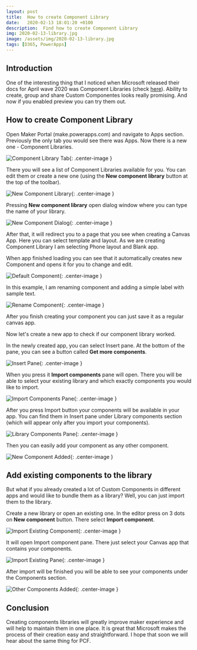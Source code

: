 ```yaml
---
layout: post
title:  How to create Component Library
date:   2020-02-13 18:01:20 +0100
description:  Find how to create Component Library
img: 2020-02-13-library.jpg
image: /assets/img/2020-02-13-library.jpg
tags: [D365, PowerApps]
---
```

## Introduction

One of the interesting thing that I noticed when Microsoft released their docs for April wave 2020 was Component Libraries (check [here][canvas-docs]). Ability to create, group and share Custom Componentes looks really promising. And now if you enabled preview you can try them out.

## How to create Component Library

Open Maker Portal (make.powerapps.com) and navigate to Apps section. Previously the only tab you would see there was Apps. Now there is a new one - Component Libraries.

![Component Library Tab]({{site.baseurl}}/assets/img/2020-02-13-component-libraries.jpg){: .center-image }

There you will see a list of Component Libraries available for you. You can edit them or create a new one (using the **New component library** button at the top of the toolbar).

![New Component Library]({{site.baseurl}}/assets/img/2020-02-13-new-component-library.jpg){: .center-image }

Pressing **New component library** open dialog window where you can type the name of your library.

![New Component Dialog]({{site.baseurl}}/assets/img/2020-02-13-new-component-dialog.jpg){: .center-image }

After that, it will redirect you to a page that you see when creating a Canvas App. Here you can select template and layout. As we are creating Component Library I am selecting Phone layout and Blank app.

When app finished loading you can see that it automatically creates new Component and opens it for you to change and edit.

![Default Component]({{site.baseurl}}/assets/img/2020-02-13-default-component.jpg){: .center-image }

In this example, I am renaming component and adding a simple label with sample text.

![Rename Component]({{site.baseurl}}/assets/img/2020-02-13-rename-component.jpg){: .center-image }

After you finish creating your component you can just save it as a regular canvas app.

Now let's create a new app to check if our component library worked.

In the newly created app, you can select Insert pane. At the bottom of the pane, you can see a button called **Get more components**.

![Insert Pane]({{site.baseurl}}/assets/img/2020-02-13-insert-pane.jpg){: .center-image }

When you press it **Import components** pane will open. There you will be able to select your existing library and which exactly components you would like to import.

![Import Components Pane]({{site.baseurl}}/assets/img/2020-02-13-import-component.jpg){: .center-image }

After you press Import button your components will be available in your app. You can find them in Insert pane under Library components section (which will appear only after you import your components).

![Library Components Pane]({{site.baseurl}}/assets/img/2020-02-13-library-components-pane.jpg){: .center-image }

Then you can easily add your component as any other component.

![New Component Added]({{site.baseurl}}/assets/img/2020-02-13-new-component-added.jpg){: .center-image }

## Add existing components to the library

But what if you already created a lot of Custom Components in different apps and would like to bundle them as a library? Well, you can just import them to the library.

Create a new library or open an existing one. In the editor press on 3 dots on **New component** button. There select **Import component**.

![Import Existing Component]({{site.baseurl}}/assets/img/2020-02-13-import-existing-component.jpg){: .center-image }

It will open Import component pane. There just select your Canvas app that contains your components.

![Import Existing Pane]({{site.baseurl}}/assets/img/2020-02-13-import-existing-pane.jpg){: .center-image }

After import will be finished you will be able to see your components under the Components section.

![Other Components Added]({{site.baseurl}}/assets/img/2020-02-13-other-component-added.jpg){: .center-image }

## Conclusion

Creating components libraries will greatly improve maker experience and will help to maintain them in one place. It is great that Microsoft makes the process of their creation easy and straightforward. I hope that soon we will hear about the same thing for PCF.

[canvas-docs]: https://docs.microsoft.com/en-us/power-platform-release-plan/2020wave1/microsoft-powerapps/canvas-components-are-generally